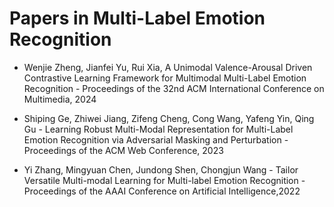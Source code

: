 # Papers in Multi-Label Emotion Recognition

- Wenjie Zheng, Jianfei Yu, Rui Xia, A Unimodal Valence-Arousal Driven Contrastive Learning Framework for Multimodal Multi-Label Emotion Recognition - Proceedings of the 32nd ACM International Conference on Multimedia, 2024

- Shiping Ge, Zhiwei Jiang, Zifeng Cheng, Cong Wang, Yafeng Yin, Qing Gu - Learning Robust Multi-Modal Representation for Multi-Label Emotion Recognition via Adversarial Masking and Perturbation - Proceedings of the ACM Web Conference, 2023

- Yi Zhang, Mingyuan Chen, Jundong Shen, Chongjun Wang - Tailor Versatile Multi-modal Learning for Multi-label Emotion Recognition - Proceedings of the AAAI Conference on Artificial Intelligence,2022